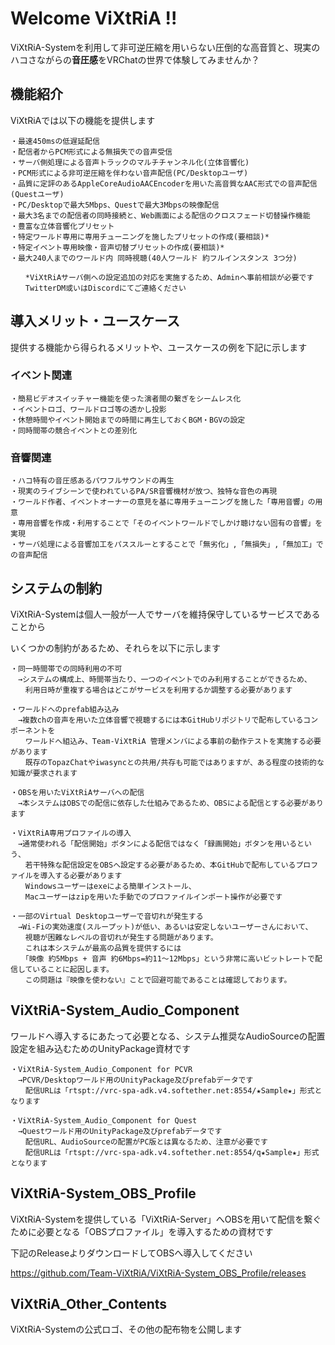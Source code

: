 # Welcome ViXtRiA !!

ViXtRiA-Systemを利用して非可逆圧縮を用いらない圧倒的な高音質と、現実のハコさながらの**音圧感**をVRChatの世界で体験してみませんか？



## 機能紹介

ViXtRiAでは以下の機能を提供します

	・最速450msの低遅延配信
	・配信者からPCM形式による無損失での音声受信
	・サーバ側処理による音声トラックのマルチチャンネル化(立体音響化)
	・PCM形式による非可逆圧縮を伴わない音声配信(PC/Desktopユーザ)
	・品質に定評のあるAppleCoreAudioAACEncoderを用いた高音質なAAC形式での音声配信(Questユーザ)
	・PC/Desktopで最大5Mbps、Questで最大3Mbpsの映像配信
	・最大3名までの配信者の同時接続と、Web画面による配信のクロスフェード切替操作機能
	・豊富な立体音響化プリセット
	・特定ワールド専用に専用チューニングを施したプリセットの作成(要相談)*
	・特定イベント専用映像・音声切替プリセットの作成(要相談)*
	・最大240人までのワールド内 同時視聴(40人ワールド 約フルインスタンス 3つ分)

	　　*ViXtRiAサーバ側への設定追加の対応を実施するため、Adminへ事前相談が必要です
	　　TwitterDM或いはDiscordにてご連絡ください


## 導入メリット・ユースケース

提供する機能から得られるメリットや、ユースケースの例を下記に示します

### イベント関連
	・簡易ビデオスイッチャー機能を使った演者間の繋ぎをシームレス化
	・イベントロゴ、ワールドロゴ等の透かし投影
	・休憩時間やイベント開始までの時間に再生しておくBGM・BGVの設定
	・同時間帯の競合イベントとの差別化
### 音響関連
	・ハコ特有の音圧感あるパワフルサウンドの再生
	・現実のライブシーンで使われているPA/SR音響機材が放つ、独特な音色の再現
	・ワールド作者、イベントオーナーの意見を基に専用チューニングを施した「専用音響」の用意
	・専用音響を作成・利用することで「そのイベントワールドでしかけ聴けない固有の音響」を実現
	・サーバ処理による音響加工をパススルーとすることで「無劣化」,「無損失」,「無加工」での音声配信

## システムの制約

ViXtRiA-Systemは個人一般が一人でサーバを維持保守しているサービスであることから

いくつかの制約があるため、それらを以下に示します

	・同一時間帯での同時利用の不可
	　→システムの構成上、時間帯当たり、一つのイベントでのみ利用することができるため、
	　　利用日時が重複する場合はどこがサービスを利用するか調整する必要があります
	
	・ワールドへのprefab組み込み
	　→複数chの音声を用いた立体音響で視聴するには本GitHubリポジトリで配布しているコンポーネントを
	　　ワールドへ組込み、Team-ViXtRiA 管理メンバによる事前の動作テストを実施する必要があります
	　　既存のTopazChatやiwasyncとの共用/共存も可能ではありますが、ある程度の技術的な知識が要求されます
	
	・OBSを用いたViXtRiAサーバへの配信
	　→本システムはOBSでの配信に依存した仕組みであるため、OBSによる配信とする必要があります

	・ViXtRiA専用プロファイルの導入
	　→通常使われる「配信開始」ボタンによる配信ではなく「録画開始」ボタンを用いるという、
	　　若干特殊な配信設定をOBSへ設定する必要があるため、本GitHubで配布しているプロファイルを導入する必要があります
	　　Windowsユーザーはexeによる簡単インストール、
	　　Macユーザーはzipを用いた手動でのプロファイルインポート操作が必要です

	・一部のVirtual Desktopユーザーで音切れが発生する
	　→Wi-Fiの実効速度(スループット)が低い、あるいは安定しないユーザーさんにおいて、
	　　視聴が困難なレベルの音切れが発生する問題があります。
	　　これは本システムが最高の品質を提供するには
	　　「映像 約5Mbps + 音声 約6Mbps=約11～12Mbps」という非常に高いビットレートで配信していることに起因します。
	　　この問題は『映像を使わない』ことで回避可能であることは確認しております。


## ViXtRiA-System_Audio_Component

ワールドへ導入するにあたって必要となる、システム推奨なAudioSourceの配置設定を組み込むためのUnityPackage資材です

	・ViXtRiA-System_Audio_Component for PCVR
	　→PCVR/Desktopワールド用のUnityPackage及びprefabデータです
	　　配信URLは「rtspt://vrc-spa-adk.v4.softether.net:8554/★Sample★」形式となります

	・ViXtRiA-System_Audio_Component for Quest
	　→Questワールド用のUnityPackage及びprefabデータです
	　　配信URL、AudioSourceの配置がPC版とは異なるため、注意が必要です
	　　配信URLは「rtspt://vrc-spa-adk.v4.softether.net:8554/q★Sample★」形式となります

## ViXtRiA-System_OBS_Profile

ViXtRiA-Systemを提供している「ViXtRiA-Server」へOBSを用いて配信を繋ぐために必要となる「OBSプロファイル」を導入するための資材です

下記のReleaseよりダウンロードしてOBSへ導入してください

https://github.com/Team-ViXtRiA/ViXtRiA-System_OBS_Profile/releases	


## ViXtRiA_Other_Contents
ViXtRiA-Systemの公式ロゴ、その他の配布物を公開します
